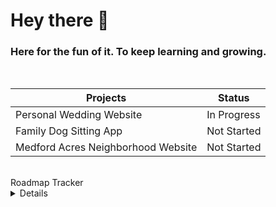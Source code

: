 ### <h1>Hey there 🤙</h1>
### Here for the fun of it. To keep learning and growing. 

<br />

  Projects  | Status
------------- | -------------
Personal Wedding Website  | In Progress
Family Dog Sitting App  | Not Started
Medford Acres Neighborhood Website | Not Started
<br />
<div>Roadmap Tracker</div>
<details>
<div>
  <a href="https://roadmap.sh"><img src="https://api.roadmap.sh/v1-badge/tall/647de9d440cee644b285aa3d?variant=dark&roadmaps=full-stack" alt="roadmap.sh"/></a>
</div>
</details>


<!--
**vjreo/vjreo** is a ✨ _special_ ✨ repository because its `README.md` (this file) appears on your GitHub profile.

Here are some ideas to get you started:

- 🔭 I’m currently working on ...
- 🌱 I’m currently learning ...
- 👯 I’m looking to collaborate on ...
- 🤔 I’m looking for help with ...
- 💬 Ask me about ...
- 📫 How to reach me: ...
- 😄 Pronouns: ...
- ⚡ Fun fact: ...
-->
